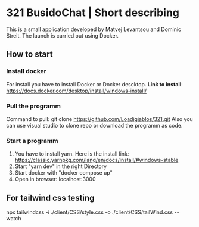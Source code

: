# 321 BusidoChat | Short describing
This is a small application developed by Matvej Levantsou and Dominic Streit.
The launch is carried out using Docker.
## How to start
### Install docker
For install you have to install Docker or Docker descktop.
**Link to install**: https://docs.docker.com/desktop/install/windows-install/ 
### Pull the programm
Command to pull: git clone https://github.com/Loadigjablos/321.git
Also you can use visual studio to clone repo or download the programm as code.
### Start a programm
1. You have to install yarn. Here is the install link: https://classic.yarnpkg.com/lang/en/docs/install/#windows-stable
2. Start "yarn dev" in the right Directory
3. Start docker with "docker compose up"
4. Open in browser: localhost:3000
## For tailwind css testing
npx tailwindcss -i ./client/CSS/style.css -o ./client/CSS/tailWind.css --watch
